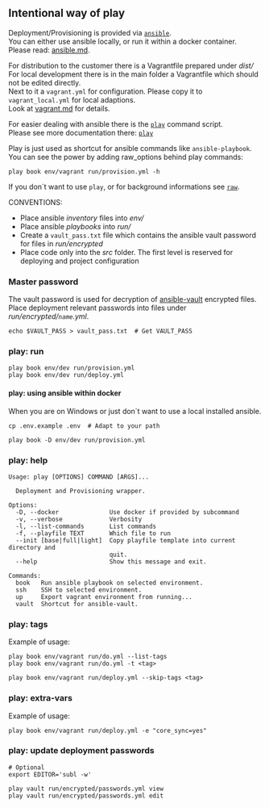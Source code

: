 ## Intentional way of play

Deployment/Provisioning is provided via [`ansible`](http://docs.ansible.com/ansible/intro_installation.html).  
You can either use ansible locally, or run it within a docker container.  
Please read: [ansible.md](https://code.rubot.de/tools/play/doc/ansible.md).  

For distribution to the customer there is a Vagrantfile prepared under _dist/_  
For local development there is in the main folder a Vagrantfile which should not be edited directly.  
Next to it a `vagrant.yml` for configuration. Please copy it to `vagrant_local.yml` for local adaptions.  
Look at [vagrant.md](https://code.rubot.de/tools/play/doc/vagrant.md) for details.  

For easier dealing with ansible there is the [`play`](https://code.rubot.de/tools/play) command script.  
Please see more documentation there: [`play`](https://code.rubot.de/tools/play/README.md)

Play is just used as shortcut for ansible commands like `ansible-playbook`.  
You can see the power by adding raw_options behind play commands: 
  
    play book env/vagrant run/provision.yml -h

If you don´t want to use `play`, or for background informations see [`raw`](https://code.rubot.de/tools/play/doc/raw.md).  


CONVENTIONS:

* Place ansible _inventory_ files into _env/_
* Place ansible _playbooks_ into _run/_
* Create a `vault_pass.txt` file which contains the ansible vault password for files in _run/encrypted_
* Place code only into the _src_ folder. The first level is reserved for deploying and project configuration

### Master password

The vault password is used for decryption of [ansible-vault](http://docs.ansible.com/ansible/playbooks_vault.html) encrypted files.  
Place deployment relevant passwords into files under _run/encrypted/`name`.yml_.

    echo $VAULT_PASS > vault_pass.txt  # Get VAULT_PASS

### play: run

    play book env/dev run/provision.yml
    play book env/dev run/deploy.yml

#### play: using ansible within docker

When you are on Windows or just don´t want to use a local installed ansible.

    cp .env.example .env  # Adapt to your path

    play book -D env/dev run/provision.yml

### play: help

    Usage: play [OPTIONS] COMMAND [ARGS]...

      Deployment and Provisioning wrapper.

    Options:
      -D, --docker              Use docker if provided by subcommand
      -v, --verbose             Verbosity
      -l, --list-commands       List commands
      -f, --playfile TEXT       Which file to run
      --init [base|full|light]  Copy playfile template into current directory and
                                quit.
      --help                    Show this message and exit.

    Commands:
      book   Run ansible playbook on selected environment.
      ssh    SSH to selected environment.
      up     Export vagrant environment from running...
      vault  Shortcut for ansible-vault.

### play: tags

Example of usage:

    play book env/vagrant run/do.yml --list-tags
    play book env/vagrant run/do.yml -t <tag>

    play book env/vagrant run/deploy.yml --skip-tags <tag>

### play: extra-vars

Example of usage:

    play book env/vagrant run/deploy.yml -e "core_sync=yes"

### play: update deployment passwords
    
    # Optional
    export EDITOR='subl -w'

    play vault run/encrypted/passwords.yml view
    play vault run/encrypted/passwords.yml edit
